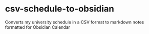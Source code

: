 # csv-schedule-to-obsidian
Converts my university schedule in a CSV format to markdown notes formatted for Obsidian Calendar
